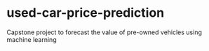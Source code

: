 # used-car-price-prediction
Capstone project to forecast the value of pre-owned vehicles using machine learning
